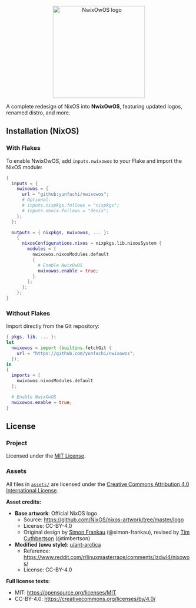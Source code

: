 <p align="center">
  <img src="https://raw.githubusercontent.com/yunfachi/NwixOwOS/master/assets/nwixowos-snowflake-colours.svg" width="250px" alt="NwixOwOS logo">
</p>

A complete redesign of NixOS into **NwixOwOS**, featuring updated logos, renamed distro, and more.

## Installation (NixOS)

### With Flakes

To enable NwixOwOS, add `inputs.nwixowos` to your Flake and import the NixOS module:

```nix
{
  inputs = {
    nwixowos = {
      url = "github:yunfachi/nwixowos";
      # Optional:
      # inputs.nixpkgs.follows = "nixpkgs";
      # inputs.denix.follows = "denix";
    };
  };

  outputs = { nixpkgs, nwixowos, ... }:
    {
      nixosConfigurations.nixos = nixpkgs.lib.nixosSystem {
        modules = [
          nwixowos.nixosModules.default
          {
            # Enable NwixOwOS
            nwixowos.enable = true;
          }
        ];
      };
    };
}
```

### Without Flakes

Import directly from the Git repository:

```nix
{ pkgs, lib, ... }:
let
  nwixowos = import (builtins.fetchGit {
    url = "https://github.com/yunfachi/nwixowos";
  });
in 
{
  imports = [
    nwixowos.nixosModules.default
  ];

  # Enable NwixOwOS
  nwixowos.enable = true;
}
```

## License

### Project  
Licensed under the [MIT License](./LICENSE).

### Assets  
All files in [`assets/`](./assets/) are licensed under the [Creative Commons Attribution 4.0 International License](./assets/LICENSE).

**Asset credits:**  
- **Base artwork**: Official NixOS logo  
  - Source: https://github.com/NixOS/nixos-artwork/tree/master/logo  
  - License: CC-BY-4.0  
  - Original design by [Simon Frankau](https://arbitrary.name/) (@simon-frankau), revised by [Tim Cuthbertson](https://gfxmonk.net/) (@timbertson)  
- **Modified (uwu style)**: [u/ant-arctica](https://www.reddit.com/user/ant-arctica/)  
  - Reference: https://www.reddit.com/r/linuxmasterrace/comments/lzdwl4/nixowos/  
  - License: CC-BY-4.0  

**Full license texts:**  
- MIT: https://opensource.org/licenses/MIT  
- CC-BY-4.0: https://creativecommons.org/licenses/by/4.0/
